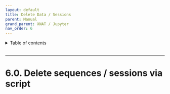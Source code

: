 ```yaml
---
layout: default
title: Delete Data / Sessions
parent: Manual
grand_parent: XNAT / Jupyter
nav_order: 6
---
```


<details markdown="block">
  <summary>
    Table of contents
  </summary>
  {: .text-delta }
1. TOC
{:toc}
</details>

<br/>

***

# 6.0. Delete sequences / sessions via script

